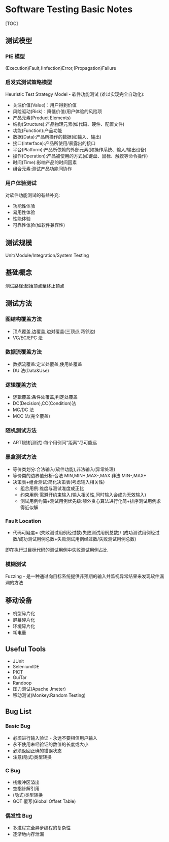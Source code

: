 # Software Testing Basic Notes

[TOC]

## 测试模型

### PIE 模型

(Execution)Fault,(Infection)Error,(Propagation)Failure

### 启发式测试策略模型

Heuristic Test Strategy Model - 软件功能测试 (难以实现完全自动化):

- 关注价值(Value)：用户得到价值
- 风险驱动(Risk)：降低价值/用户体验的风险项
- 产品元素(Product Elements)
- 结构(Structure):产品物理元素(如代码、硬件、配置文件)
- 功能(Function):产品功能
- 数据(Data):产品所操作的数据(如输入、输出)
- 接口(Interface):产品所使用/暴露出的接口
- 平台(Platform):产品所依赖的外部元素(如操作系统、输入/输出设备)
- 操作(Operation):产品被使用的方式(如键盘、鼠标、触摸等命令操作)
- 时间(Time):影响产品的时间因素
- 组合元素:测试产品功能间协作

### 用户体验测试

对软件功能测试的有益补充:

- 功能性体验
- 易用性体验
- 性能体验
- 可靠性体验(如软件兼容性)

## 测试规模

Unit/Module/Integration/System Testing

## 基础概念

测试路径:起始顶点至终止顶点

## 测试方法

### 图结构覆盖方法

- 顶点覆盖,边覆盖,边对覆盖(三顶点,两邻边)
- VC/EC/EPC 法

### 数据流覆盖方法

- 数据流覆盖:定义处覆盖,使用处覆盖
- DU 法(Data&Use)

### 逻辑覆盖方法

- 逻辑覆盖:条件处覆盖,判定处覆盖
- DC(Decision),CC(Condition)法
- MC/DC 法
- MCC 法(完全覆盖)

### 随机测试方法

- ART(随机测试):每个用例间"距离"尽可能远

### 黑盒测试方法

- 等价类划分:合法输入(软件功能),非法输入(异常处理)
- 等价类的边界值分析:合法 MIN,MIN+,MAX-,MAX 非法:MIN-,MAX+
- 决策表+组合测试:简化决策表(考虑输入相关性)
  - 组合用例:维度与测试准度成正比
  - 约束用例:需避开约束输入(输入相关性,同时输入会成为无效输入)
  - 测试用例约简+测试用例优先级:额外贪心算法进行化简+排序测试用例求得近似解

### Fault Location

- 代码可疑度=
  (失败测试用例经过数/失败测试用例总数)/
  (成功测试用例经过数/成功测试用例总数+失败测试用例经过数/失败测试用例总数)

即在执行过目标代码的测试用例中失败测试用例占比

### 模糊测试

Fuzzing - 是一种通过向目标系统提供非预期的输入并监视异常结果来发现软件漏洞的方法

## 移动设备

- 机型碎片化
- 屏幕碎片化
- 环境碎片化
- 耗电量

## Useful Tools

- JUnit
- SeleniumIDE
- PICT
- GuiTar
- Randoop
- 压力测试(Apache Jmeter)
- 移动测试(Monkey:Random Testing)

## Bug List

### Basic Bug

- 必须进行输入验证 - 永远不要相信用户输入
- 永不使用未经验证的数值的长度或大小
- 必须返回正确的错误状态
- 注意(隐式)类型转换

### C Bug

- 栈缓冲区溢出
- 空指针解引用
- (隐式)类型转换
- GOT 覆写(Global Offset Table)

### 偶发性 Bug

- 多进程完全异步编程的复杂性
- 逐渐地内存泄漏

